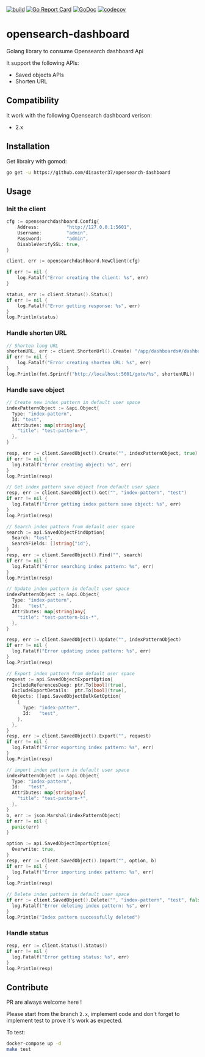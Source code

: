 [![build](https://github.com/disaster37/opensearch-dashboard/actions/workflows/workflow.yml/badge.svg)](https://github.com/disaster37/opensearch-dashboard/actions/workflows/workflow.yml)
[![Go Report Card](https://goreportcard.com/badge/github.com/disaster37/opensearch-dashboard)](https://goreportcard.com/report/github.com/disaster37/opensearch-dashboard)
[![GoDoc](https://godoc.org/github.com/disaster37/opensearch-dashboard?status.svg)](http://godoc.org/github.com/disaster37/opensearch-dashboard)
[![codecov](https://codecov.io/gh/disaster37/opensearch-dashboard/branch/2.x/graph/badge.svg)](https://codecov.io/gh/disaster37/opensearch-dashboard)


# opensearch-dashboard

Golang library to consume Opensearch dashboard Api

It support the following APIs:
  - Saved objects APIs
  - Shorten URL


## Compatibility

It work with the following Opensearch dashboard verison:
  - 2.x

## Installation

Get librairy with gomod:
```bash
go get -u https://github.com/disaster37/opensearch-dashboard
```

## Usage

### Init the client

```go
cfg := opensearchdashboard.Config{
    Address:          "http://127.0.0.1:5601",
    Username:         "admin",
    Password:         "admin",
    DisableVerifySSL: true,
}

client, err := opensearchdashboard.NewClient(cfg)

if err != nil {
    log.Fatalf("Error creating the client: %s", err)
}

status, err := client.Status().Status()
if err != nil {
    log.Fatalf("Error getting response: %s", err)
}
log.Println(status)
```

### Handle shorten URL

```go
// Shorten long URL
shortenURL, err := client.ShortenUrl().Create( "/app/dashboards#/dashboard?_g=()&_a=(description:'',filters:!(),fullScreenMode:!f,options:(hidePanelTitles:!f,useMargins:!t),panels:!((embeddableConfig:(),gridData:(h:15,i:'1',w:24,x:0,y:0),id:'8f4d0c00-4c86-11e8-b3d7-01146121b73d',panelIndex:'1',type:visualization,version:'7.0.0-alpha1')),query:(language:lucene,query:''),timeRestore:!f,title:'New%20Dashboard',viewMode:edit)")
if err != nil {
    log.Fatalf("Error creating shorten URL: %s", err)
}
log.Println(fmt.Sprintf("http://localhost:5601/goto/%s", shortenURL))
```






### Handle save object

```go
// Create new index pattern in default user space
indexPatternObject := &api.Object{
  Type: "index-pattern",
  Id: "test",
  Attributes: map[string]any{
    "title": "test-pattern-*",
  },
}

resp, err := client.SavedObject().Create("", indexPatternObject, true)
if err != nil {
  log.Fatalf("Error creating object: %s", err)
}
log.Println(resp)

// Get index pattern save object from default user space
resp, err := client.SavedObject().Get("", "index-pattern", "test")
if err != nil {
  log.Fatalf("Error getting index pattern save object: %s", err)
}
log.Println(resp)

// Search index pattern from default user space
search := api.SavedObjectFindOption{
  Search: "test",
  SearchFields: []string{"id"},
}
resp, err := client.SavedObject().Find("", search)
if err != nil {
  log.Fatalf("Error searching index pattern: %s", err)
}
log.Println(resp)

// Update index pattern in default user space
indexPatternObject := &api.Object{
  Type: "index-pattern",
  Id:   "test",
  Attributes: map[string]any{
    "title": "test-pattern-bis-*",
  },
}

resp, err := client.SavedObject().Update("", indexPatternObject)
if err != nil {
  log.Fatalf("Error updating index pattern: %s", err)
}
log.Println(resp)

// Export index pattern from default user space
request := api.SavedObjectExportOption{
  IncludeReferencesDeep: ptr.To[bool](true),
  ExcludeExportDetails:  ptr.To[bool](true),
  Objects: []api.SavedObjectBulkGetOption{
    {
      Type: "index-patter",
      Id:   "test",
    },
  },
}
resp, err := client.SavedObject().Export("", request)
if err != nil {
  log.Fatalf("Error exporting index pattern: %s", err)
}
log.Println(resp)

// import index pattern in default user space
indexPatternObject := &api.Object{
  Type: "index-pattern",
  Id:   "test",
  Attributes: map[string]any{
    "title": "test-pattern-*",
  },
}
b, err := json.Marshal(indexPatternObject)
if err != nil {
  panic(err)
}

option := api.SavedObjectImportOption{
  Overwrite: true,
}
resp, err := client.SavedObject().Import("", option, b)
if err != nil {
  log.Fatalf("Error importing index pattern: %s", err)
}
log.Println(resp)

// Delete index pattern in default user space
if err := client.SavedObject().Delete("", "index-pattern", "test", false); err != nil {
  log.Fatalf("Error deleting index pattern: %s", err)
}
log.Println("Index pattern successfully deleted")
```

### Handle status

```go
resp, err := client.Status().Status()
if err != nil {
  log.Fatalf("Error getting status: %s", err)
}
log.Println(resp)
```

## Contribute

PR are always welcome here !

Please start from the branch `2.x`, implement code and don't forget to implement test to prove it's work as expected.

To test:
```bash
docker-compose up -d
make test
```
